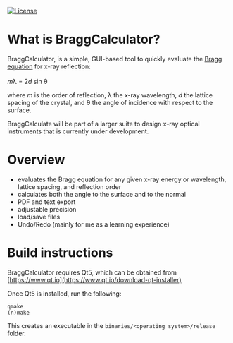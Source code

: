 [![License](https://img.shields.io/github/license/mschollmeier/BraggCalculator?style=plastic)](https://github.com/mschollmeier/BraggCalculator/LICENSE.txt)

# What is BraggCalculator?
BraggCalculator, is a simple, GUI-based tool to quickly evaluate the [Bragg equation](https://en.wikipedia.org/wiki/Bragg's_law) for x-ray reflection:<br><br>
*m*&lambda; = 2*d* sin &theta;<br>

where *m* is the order of reflection, &lambda; the x-ray wavelength, *d* the lattice spacing of the crystal, and &theta; the angle of incidence with respect to the surface.

BraggCalculate will be part of a larger suite to design x-ray optical instruments that is currently under development.

# Overview
* evaluates the Bragg equation for any given x-ray energy or wavelength, lattice spacing, and reflection order
* calculates both the angle to the surface and to the normal
* PDF and text export
* adjustable precision
* load/save files
* Undo/Redo (mainly for me as a learning experience)

# Build instructions
BraggCalculator requires Qt5, which can be obtained from [https://www.qt.io](https://www.qt.io/download-qt-installer)

Once Qt5 is installed, run the following:
```
qmake
(n)make
```
This creates an executable in the `binaries/<operating system>/release` folder.

